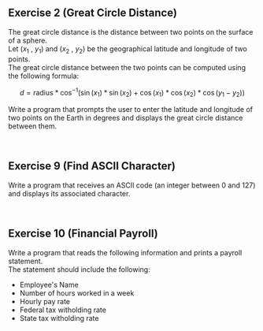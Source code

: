 ## Exercise 2 (Great Circle Distance)
The great circle distance is the distance between two points on the surface of a sphere. \
Let ($x_1$ , $y_1$) and ($x_2$ , $y_2$) be the geographical latitude and longitude of two points.\
The great circle distance between the two points can be computed using the following formula:

$$ d = \text{radius} * \cos^{-1} \Big(\sin(x_1)*\sin(x_2) + \cos(x_1) * \cos(x_2) * \cos(y_1 - y_2) \Big)$$

Write a program that prompts the user to enter the latitude and longitude of two points on the Earth in degrees and displays the great circle distance between them. 

<br>

## Exercise 9 (Find ASCII Character)
Write a program that receives an ASCII code (an integer between 0 and 127) and displays its associated character.  

<br>

## Exercise 10 (Financial Payroll)
Write a program that reads the following information and prints a payroll statement.\
The statement should include the following:

- Employee's Name
- Number of hours worked in a week
- Hourly pay rate
- Federal tax witholding rate
- State tax witholding rate
